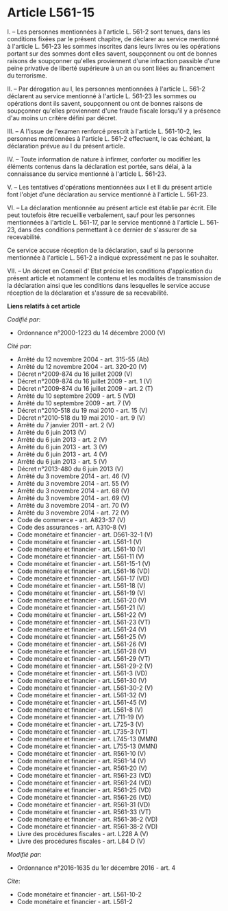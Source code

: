 # Article L561-15

I. – Les personnes mentionnées à l'article L. 561-2 sont tenues, dans les conditions fixées par le présent chapitre, de
déclarer au service mentionné à l'article L. 561-23 les sommes inscrites dans leurs livres ou les opérations portant sur des
sommes dont elles savent, soupçonnent ou ont de bonnes raisons de soupçonner qu'elles proviennent d'une infraction passible
d'une peine privative de liberté supérieure à un an ou sont liées au financement du terrorisme.

II. – Par dérogation au I, les personnes mentionnées à l'article L. 561-2 déclarent au service mentionné à l'article L.
561-23 les sommes ou opérations dont ils savent, soupçonnent ou ont de bonnes raisons de soupçonner qu'elles proviennent
d'une fraude fiscale lorsqu'il y a présence d'au moins un critère défini par décret.

III. – A l'issue de l'examen renforcé prescrit à l'article L. 561-10-2, les personnes mentionnées à l'article L. 561-2
effectuent, le cas échéant, la déclaration prévue au I du présent article.

IV. – Toute information de nature à infirmer, conforter ou modifier les éléments contenus dans la déclaration est portée,
sans délai, à la connaissance du service mentionné à l'article L. 561-23.

V. – Les tentatives d'opérations mentionnées aux I et II du présent article font l'objet d'une déclaration au service
mentionné à l'article L. 561-23.

VI. – La déclaration mentionnée au présent article est établie par écrit. Elle peut toutefois être recueillie verbalement,
sauf pour les personnes mentionnées à l'article L. 561-17, par le service mentionné à l'article L. 561-23, dans des
conditions permettant à ce dernier de s'assurer de sa recevabilité.

Ce service accuse réception de la déclaration, sauf si la personne mentionnée à l'article L. 561-2 a indiqué expressément ne
pas le souhaiter.

VII. – Un décret en Conseil d' Etat précise les conditions d'application du présent article et notamment le contenu et les
modalités de transmission de la déclaration ainsi que les conditions dans lesquelles le service accuse réception de la
déclaration et s'assure de sa recevabilité.

**Liens relatifs à cet article**

_Codifié par_:

  - Ordonnance n°2000-1223 du 14 décembre 2000 (V)

_Cité par_:

  - Arrêté du 12 novembre 2004 - art. 315-55 (Ab)
  - Arrêté du 12 novembre 2004 - art. 320-20 (V)
  - Décret n°2009-874 du 16 juillet 2009 (V)
  - Décret n°2009-874 du 16 juillet 2009 - art. 1 (V)
  - Décret n°2009-874 du 16 juillet 2009 - art. 2 (T)
  - Arrêté du 10 septembre 2009 - art. 5 (VD)
  - Arrêté du 10 septembre 2009 - art. 7 (V)
  - Décret n°2010-518 du 19 mai 2010 - art. 15 (V)
  - Décret n°2010-518 du 19 mai 2010 - art. 9 (V)
  - Arrêté du 7 janvier 2011 - art. 2 (V)
  - Arrêté du 6 juin 2013 (V)
  - Arrêté du 6 juin 2013 - art. 2 (V)
  - Arrêté du 6 juin 2013 - art. 3 (V)
  - Arrêté du 6 juin 2013 - art. 4 (V)
  - Arrêté du 6 juin 2013 - art. 5 (V)
  - Décret n°2013-480 du 6 juin 2013 (V)
  - Arrêté du 3 novembre 2014 - art. 46 (V)
  - Arrêté du 3 novembre 2014 - art. 55 (V)
  - Arrêté du 3 novembre 2014 - art. 68 (V)
  - Arrêté du 3 novembre 2014 - art. 69 (V)
  - Arrêté du 3 novembre 2014 - art. 70 (V)
  - Arrêté du 3 novembre 2014 - art. 72 (V)
  - Code de commerce - art. A823-37 (V)
  - Code des assurances - art. A310-8 (V)
  - Code monétaire et financier - art. D561-32-1 (V)
  - Code monétaire et financier - art. L561-1 (V)
  - Code monétaire et financier - art. L561-10 (V)
  - Code monétaire et financier - art. L561-11 (V)
  - Code monétaire et financier - art. L561-15-1 (V)
  - Code monétaire et financier - art. L561-16 (VD)
  - Code monétaire et financier - art. L561-17 (VD)
  - Code monétaire et financier - art. L561-18 (V)
  - Code monétaire et financier - art. L561-19 (V)
  - Code monétaire et financier - art. L561-20 (V)
  - Code monétaire et financier - art. L561-21 (V)
  - Code monétaire et financier - art. L561-22 (V)
  - Code monétaire et financier - art. L561-23 (VT)
  - Code monétaire et financier - art. L561-24 (V)
  - Code monétaire et financier - art. L561-25 (V)
  - Code monétaire et financier - art. L561-26 (V)
  - Code monétaire et financier - art. L561-28 (V)
  - Code monétaire et financier - art. L561-29 (VT)
  - Code monétaire et financier - art. L561-29-2 (V)
  - Code monétaire et financier - art. L561-3 (VD)
  - Code monétaire et financier - art. L561-30 (V)
  - Code monétaire et financier - art. L561-30-2 (V)
  - Code monétaire et financier - art. L561-32 (V)
  - Code monétaire et financier - art. L561-45 (V)
  - Code monétaire et financier - art. L561-8 (V)
  - Code monétaire et financier - art. L711-19 (V)
  - Code monétaire et financier - art. L725-3 (V)
  - Code monétaire et financier - art. L735-3 (VT)
  - Code monétaire et financier - art. L745-13 (MMN)
  - Code monétaire et financier - art. L755-13 (MMN)
  - Code monétaire et financier - art. R561-10 (V)
  - Code monétaire et financier - art. R561-14 (V)
  - Code monétaire et financier - art. R561-20 (V)
  - Code monétaire et financier - art. R561-23 (VD)
  - Code monétaire et financier - art. R561-24 (VD)
  - Code monétaire et financier - art. R561-25 (VD)
  - Code monétaire et financier - art. R561-26 (VD)
  - Code monétaire et financier - art. R561-31 (VD)
  - Code monétaire et financier - art. R561-33 (VT)
  - Code monétaire et financier - art. R561-36-2 (VD)
  - Code monétaire et financier - art. R561-38-2 (VD)
  - Livre des procédures fiscales - art. L228 A (V)
  - Livre des procédures fiscales - art. L84 D (V)

_Modifié par_:

  - Ordonnance n°2016-1635 du 1er décembre 2016 - art. 4

_Cite_:

  - Code monétaire et financier - art. L561-10-2
  - Code monétaire et financier - art. L561-2
